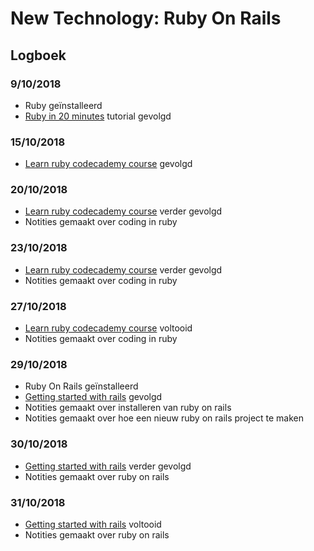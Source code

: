 # New Technology: Ruby On Rails
## Logboek
### 9/10/2018
- Ruby geïnstalleerd
- [Ruby in 20 minutes] tutorial gevolgd

### 15/10/2018
- [Learn ruby codecademy course] gevolgd

### 20/10/2018
- [Learn ruby codecademy course] verder gevolgd
- Notities gemaakt over coding in ruby

### 23/10/2018
- [Learn ruby codecademy course] verder gevolgd
- Notities gemaakt over coding in ruby

### 27/10/2018
- [Learn ruby codecademy course] voltooid
- Notities gemaakt over coding in ruby

### 29/10/2018
- Ruby On Rails geïnstalleerd
- [Getting started with rails] gevolgd
- Notities gemaakt over installeren van ruby on rails
- Notities gemaakt over hoe een nieuw ruby on rails project te maken

### 30/10/2018
- [Getting started with rails] verder gevolgd
- Notities gemaakt over ruby on rails

### 31/10/2018
- [Getting started with rails] voltooid
- Notities gemaakt over ruby on rails



[Ruby in 20 minutes]: https://www.ruby-lang.org/en/documentation/quickstart/

[Learn ruby codecademy course]: https://www.codecademy.com/learn/learn-ruby

[Getting started with rails]: https://guides.rubyonrails.org/getting_started.html